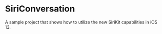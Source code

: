 # SiriConversation
A sample project that shows how to utilize the new SiriKit capabilities in iOS 13.
